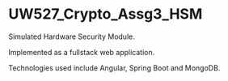 # UW527_Crypto_Assg3_HSM
Simulated Hardware Security Module.

Implemented as a fullstack web application.

Technologies used include Angular, Spring Boot and MongoDB.
